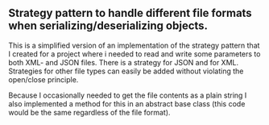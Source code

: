 ﻿## Strategy pattern to handle different file formats when serializing/deserializing objects. 
This is a simplified version of an implementation of the strategy pattern that I created for a project where i needed to read and write some parameters to both XML- and JSON files.
There is a strategy for JSON and for XML. Strategies for other file types can easily be added without violating the open/close principle.

Because I occasionally needed to get the file contents as a plain string I also implemented a method for this in an abstract base class (this code would be the same regardless of the file format).